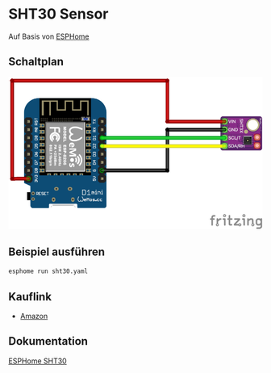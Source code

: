 # SHT30 Sensor
Auf Basis von [ESPHome](https://esphome.io/)

## Schaltplan
![SHT30 Schaltplan](fritzing/sht30_Steckplatine.png)

## Beispiel ausführen
```bash
esphome run sht30.yaml
```
## Kauflink
 * [Amazon](https://www.amazon.de/DollaTek-SHT30-D-Temperatur-Luftfeuchtigkeit-Breakout/dp/B07HBPV4D6)


## Dokumentation
[ESPHome SHT30](https://esphome.io/components/sensor/sht3xd.html)